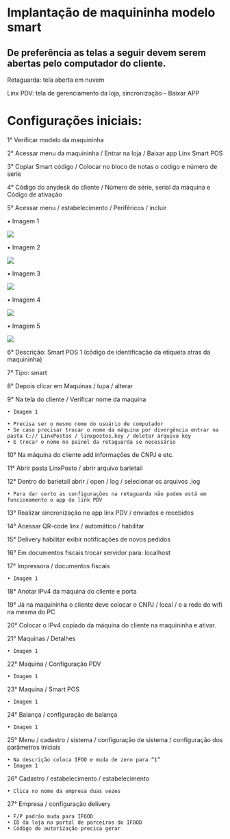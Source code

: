 # Implantação de maquininha modelo smart

## De preferência as telas a seguir devem serem abertas pelo computador do cliente.
Retaguarda: tela aberta em nuvem

Linx PDV: tela de gerenciamento da loja, sincronização – Baixar APP

# Configurações iniciais: 
1° Verificar modelo da maquininha

2° Acessar menu da maquininha / Entrar na loja / Baixar app Linx Smart POS

3° Copiar Smart código / Colocar no bloco de notas o código e número de serie

4° Código do anydesk do cliente / Número de série, serial da máquina e Código de ativação

5° Acessar menu / estabelecimento / Periféricos / incluir

• Imagem 1

[![](https://i.imgur.com/m3Va2Av.png)](https://github.com/TiagoMoreiraPimentel/Linx_NO3/blob/main/Procedimentos%20de%20implanta%C3%A7%C3%A3o/Implanta%C3%A7%C3%A3o%20de%20maquininha%20modelo%20smart.md)

• Imagem 2

[![](https://i.imgur.com/BWsXO82.png)](https://github.com/TiagoMoreiraPimentel/Linx_NO3/blob/main/Procedimentos%20de%20implanta%C3%A7%C3%A3o/Implanta%C3%A7%C3%A3o%20de%20maquininha%20modelo%20smart.md)

• Imagem 3

[![](https://i.imgur.com/zpB0z0O.png)](https://github.com/TiagoMoreiraPimentel/Linx_NO3/blob/main/Procedimentos%20de%20implanta%C3%A7%C3%A3o/Implanta%C3%A7%C3%A3o%20de%20maquininha%20modelo%20smart.md)

• Imagem 4

[![](https://i.imgur.com/DZ7mzPx.png)](https://github.com/TiagoMoreiraPimentel/Linx_NO3/blob/main/Procedimentos%20de%20implanta%C3%A7%C3%A3o/Implanta%C3%A7%C3%A3o%20de%20maquininha%20modelo%20smart.md)

• Imagem 5

[![](https://i.imgur.com/QDb5psG.png)](https://github.com/TiagoMoreiraPimentel/Linx_NO3/blob/main/Procedimentos%20de%20implanta%C3%A7%C3%A3o/Implanta%C3%A7%C3%A3o%20de%20maquininha%20modelo%20smart.md)

6° Descrição: Smart POS 1 (código de identificação da etiqueta atras da maquininha)

7° Tipo: smart

8° Depois clicar em Maquinas / lupa / alterar

9° Na tela do cliente / Verificar nome da maquina 

    • Imagem 1
 
    • Precisa ser o mesmo nome do usuário de computador
    • Se caso precisar trocar o nome da máquina por divergência entrar na pasta C:// LinxPostos / linxpostos.key / deletar arquivo key
    • E trocar o nome no painel da retaguarda se necessário

10° Na máquina do cliente add informações de CNPJ e etc.

11° Abrir pasta LinxPosto / abrir arquivo barietail

12° Dentro do barietail abrir / open / log / selecionar os arquivos .log

    • Para dar certo as configurações na retaguarda não podem está em funcionamento o app do link PDV
	
13° Realizar sincronização no app linx PDV / enviados e recebidos

14° Acessar QR-code linx / automático / habilitar

15° Delivery habilitar exibir notificações de novos pedidos

16° Em documentos fiscais trocar servidor para: localhost

17° Impressora / documentos fiscais

    • Imagem 1
 
18° Anotar IPv4 da máquina do cliente e porta

19° Já na maquininha o cliente deve colocar o CNPJ / local / e a rede do wifi na mesma do PC

20° Colocar o IPv4 copiado da máquina do cliente na maquininha e ativar.

21° Maquinas / Detalhes 

    • Imagem 1
 
22° Maquina / Configuração PDV

    • Imagem 1
 

23° Maquina / Smart POS

    • Imagem 1
 
24° Balança / configuração de balança

    • Imagem 1
 
25° Menu / cadastro / sistema / configuração de sistema / configuração dos parâmetros iniciais

    • Na descrição coloca IFOO e muda de zero para “1”
    • Imagem 1
 


26° Cadastro / estabelecimento / estabelecimento

    • Clica no nome da empresa duas vezes

27° Empresa / configuração delivery

    • F/P padrão muda para IFOOD
    • ID da loja no portal de parceiros do IFOOD
    • Código de autorização precisa gerar
